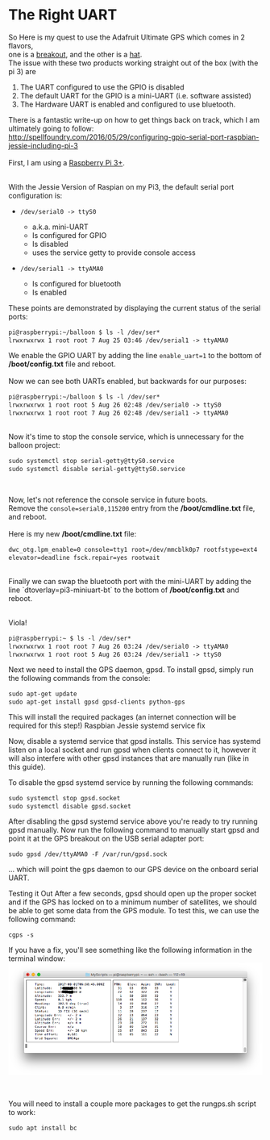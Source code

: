 # The Right UART
So Here is my quest to use the Adafruit Ultimate GPS which comes in 2 flavors,   <br>
one is a [breakout](https://www.adafruit.com/products/746), and the other is a [hat](https://www.adafruit.com/products/2324). <br>
The issue with these two products working straight out of the box (with the pi 3) are <br>
1. The UART configured to use the GPIO is disabled <br>
2. The default UART for the GPIO is a mini-UART (i.e. software assisted)<br>
3. The Hardware UART is enabled and configured to use bluetooth.<br>

There is a fantastic write-up on how to get things back on track, which I am ultimately going to follow:  <br>
http://spellfoundry.com/2016/05/29/configuring-gpio-serial-port-raspbian-jessie-including-pi-3  <br>
<br>
First, I am using a [Raspberry Pi 3+](https://www.adafruit.com/products/3055).

<br>
With the Jessie Version of Raspian on my Pi3, the default serial port configuration is:<br>

* `/dev/serial0 -> ttyS0`
  * a.k.a. mini-UART
  * Is configured for GPIO
  * Is disabled
  * uses the service getty to provide console access

* `/dev/serial1 -> ttyAMA0`
  * Is configured for bluetooth
  * Is enabled<br>

These points are demonstrated by displaying the current status of the serial ports:
```
pi@raspberrypi:~/balloon $ ls -l /dev/ser*
lrwxrwxrwx 1 root root 7 Aug 25 03:46 /dev/serial1 -> ttyAMA0
```
We enable the GPIO UART by adding the line `enable_uart=1` to the bottom of <b>/boot/config.txt</b> file and reboot.<br>
<br>
Now we can see both UARTs enabled, but backwards for our purposes:
```
pi@raspberrypi:~/balloon $ ls -l /dev/ser*
lrwxrwxrwx 1 root root 5 Aug 26 02:48 /dev/serial0 -> ttyS0
lrwxrwxrwx 1 root root 7 Aug 26 02:48 /dev/serial1 -> ttyAMA0
```
<br>
Now it's time to stop the console service, which is unnecessary for the balloon project:<br>

```
sudo systemctl stop serial-getty@ttyS0.service
sudo systemctl disable serial-getty@ttyS0.service
```
<br>

Now, let's not reference the console service in future boots.<br>
Remove the `console=serial0,115200` entry from the <b>/boot/cmdline.txt</b> file, and reboot.<br>
<br>
Here is my new <b>/boot/cmdline.txt</b> file:

```
dwc_otg.lpm_enable=0 console=tty1 root=/dev/mmcblk0p7 rootfstype=ext4 elevator=deadline fsck.repair=yes rootwait
```

<br>
Finally we can swap the bluetooth port with the mini-UART by adding the line `dtoverlay=pi3-miniuart-bt` to the bottom of <b>/boot/config.txt</b> and reboot. <br>
<br>

Viola!<br>

```
pi@raspberrypi:~ $ ls -l /dev/ser*
lrwxrwxrwx 1 root root 7 Aug 26 03:24 /dev/serial0 -> ttyAMA0
lrwxrwxrwx 1 root root 5 Aug 26 03:24 /dev/serial1 -> ttyS0
```

Next we need to install the GPS daemon, gpsd. To install gpsd, simply run the following commands from the console:
```
sudo apt-get update
sudo apt-get install gpsd gpsd-clients python-gps
```

This will install the required packages (an internet connection will be required for this step!)
Raspbian Jessie systemd service fix

Now, disable a systemd service that gpsd installs. This service has systemd listen on
a local socket and run gpsd when clients connect to it, however it will also interfere with other gpsd instances that are manually run (like in this guide).

To disable the gpsd systemd service by running the following commands:
```
sudo systemctl stop gpsd.socket
sudo systemctl disable gpsd.socket
```

After disabling the gpsd systemd service above you're ready to try running gpsd manually. Now run the following command to manually start gpsd and
point it at the GPS breakout on the USB serial adapter port:
```
sudo gpsd /dev/ttyAMA0 -F /var/run/gpsd.sock
```

... which will point the gps daemon to our GPS device on the onboard serial UART.


Testing it Out
After a few seconds, gpsd should open up the proper socket and if the GPS has locked on to a minimum number of satellites, we should be able to get some data from the GPS module.
To test this, we can use the following command:
```
cgps -s
```

If you have a fix, you'll see something like the following information in the terminal window:
![alt text][logo]

[logo]: https://github.com/DonBower/Eclipse2017/blob/master/GPSHat/cgps%20-s%20output.png "cgps -s output"

<br>

You will need to install a couple more packages to get the rungps.sh script to work:

```
sudo apt install bc
```
<br>
